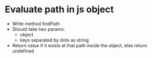 # Evaluate path in js object

- Write method findPath
- Should take two params:
    - object
    - keys separated by dots as string
- Return value if it exists at that path inside the object, else return undefined
